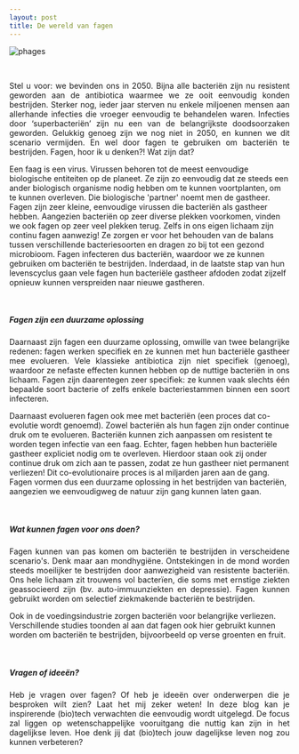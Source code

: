 ```yaml
---
layout: post
title: De wereld van fagen
---
```


![phages](../../images/lots_of_phages2.jpeg)

<br>

<p align="justify">
Stel u voor: we bevinden ons in 2050. Bijna alle bacteriën zijn nu resistent geworden aan de antibiotica waarmee we ze ooit eenvoudig konden bestrijden. Sterker nog, ieder jaar sterven nu enkele miljoenen mensen aan allerhande infecties die vroeger eenvoudig te behandelen waren. Infecties door ‘superbacteriën’ zijn nu een van de belangrijkste doodsoorzaken geworden. Gelukkig genoeg zijn we nog niet in 2050, en kunnen we dit scenario vermijden. En wel door fagen te gebruiken om bacteriën te bestrijden. Fagen, hoor ik u denken?! Wat zijn dat?

Een faag is een virus. Virussen behoren tot de meest eenvoudige biologische entiteiten op de planeet. Ze zijn zo eenvoudig dat ze steeds een ander biologisch organisme nodig hebben om te kunnen voortplanten, om te kunnen overleven. Die biologische 'partner' noemt men de gastheer. Fagen zijn zeer kleine, eenvoudige virussen die bacteriën als gastheer hebben. Aangezien bacteriën op zeer diverse plekken voorkomen, vinden we ook fagen op zeer veel plekken terug. Zelfs in ons eigen lichaam zijn continu fagen aanwezig! Ze zorgen er voor het behouden van de balans tussen verschillende bacteriesoorten en dragen zo bij tot een gezond microbioom. Fagen infecteren dus bacteriën, waardoor we ze kunnen gebruiken om bacteriën te bestrijden. Inderdaad, in de laatste stap van hun levenscyclus gaan vele fagen hun bacteriële gastheer afdoden zodat zijzelf opnieuw kunnen verspreiden naar nieuwe gastheren. 
</p>
<br>

##### Fagen zijn een duurzame oplossing

<p align="justify">
Daarnaast zijn fagen een duurzame oplossing, omwille van twee belangrijke redenen: fagen werken specifiek en ze kunnen met hun bacteriële gastheer mee evolueren. Vele klassieke antibiotica zijn niet specifiek (genoeg), waardoor ze nefaste effecten kunnen hebben op de nuttige bacteriën in ons lichaam. Fagen zijn daarentegen zeer specifiek: ze kunnen vaak slechts één bepaalde soort bacterie of zelfs enkele bacteriestammen binnen een soort infecteren. 

Daarnaast evolueren fagen ook mee met bacteriën (een proces dat co-evolutie wordt genoemd). Zowel bacteriën als hun fagen zijn onder continue druk om te evolueren. Bacteriën kunnen zich aanpassen om resistent te worden tegen infectie van een faag. Echter, fagen hebben hun bacteriële gastheer expliciet nodig om te overleven. Hierdoor staan ook zij onder continue druk om zich aan te passen, zodat ze hun gastheer niet permanent verliezen! Dit co-evolutionaire proces is al miljarden jaren aan de gang. Fagen vormen dus een duurzame oplossing in het bestrijden van bacteriën, aangezien we eenvoudigweg de natuur zijn gang kunnen laten gaan.
</p>
<br>

##### Wat kunnen fagen voor ons doen?

<p align="justify">
Fagen kunnen van pas komen om bacteriën te bestrijden in verscheidene scenario's. Denk maar aan mondhygiëne. Ontstekingen in de mond worden steeds moeilijker te bestrijden door aanwezigheid van resistente bacteriën. Ons hele lichaam zit trouwens vol bacterïen, die soms met ernstige ziekten geassocieerd zijn (bv. auto-immuunziekten en depressie). Fagen kunnen gebruikt worden om selectief ziekmakende bacteriën te bestrijden.

Ook in de voedingsindustrie zorgen bacteriën voor belangrijke verliezen. Verschillende studies toonden al aan dat fagen ook hier gebruikt kunnen worden om bacteriën te bestrijden, bijvoorbeeld op verse groenten en fruit.
</p>
<br>

##### Vragen of ideeën?

<p align="justify">
Heb je vragen over fagen? Of heb je ideeën over onderwerpen die je besproken wilt zien? Laat het mij zeker weten! In deze blog kan je inspirerende (bio)tech verwachten die eenvoudig wordt uitgelegd. De focus zal liggen op wetenschappelijke vooruitgang die nuttig kan zijn in het dagelijkse leven. Hoe denk jij dat (bio)tech jouw dagelijkse leven nog zou kunnen verbeteren?
</p>
